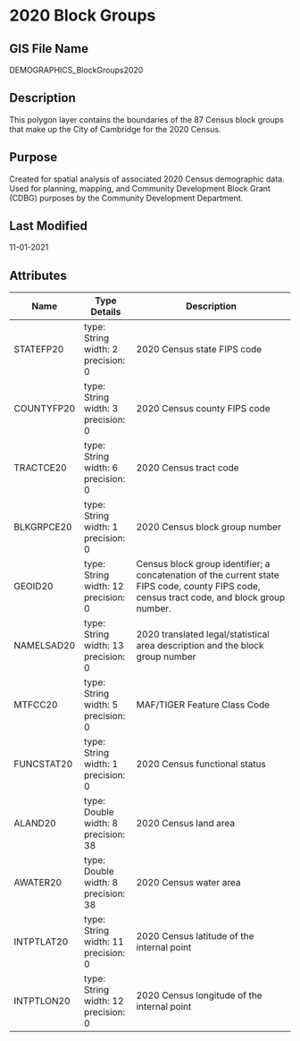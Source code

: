 # 2020 Block Groups
## GIS File Name
DEMOGRAPHICS_BlockGroups2020
## Description
<DIV STYLE="text-align:Left;"><DIV><DIV><P><SPAN>This polygon layer contains the boundaries of the 87 Census block groups that make up the City of Cambridge for the 2020 Census.</SPAN></P></DIV></DIV></DIV>

## Purpose
Created for spatial analysis of associated 2020 Census demographic data.  Used for planning, mapping, and Community Development Block Grant (CDBG) purposes by the Community Development Department.
## Last Modified
11-01-2021
## Attributes
|Name|Type Details|Description|
|----|------------|-----------|
|STATEFP20|type: String<br/>width: 2<br/>precision: 0|2020 Census state FIPS code|
|COUNTYFP20|type: String<br/>width: 3<br/>precision: 0|2020 Census county FIPS code|
|TRACTCE20|type: String<br/>width: 6<br/>precision: 0|2020 Census tract code|
|BLKGRPCE20|type: String<br/>width: 1<br/>precision: 0|2020 Census block group number|
|GEOID20|type: String<br/>width: 12<br/>precision: 0|Census block group identifier; a concatenation of the current state FIPS code, county FIPS code, census tract code, and block group number.|
|NAMELSAD20|type: String<br/>width: 13<br/>precision: 0|2020 translated legal/statistical area description and the block group number|
|MTFCC20|type: String<br/>width: 5<br/>precision: 0|MAF/TIGER Feature Class Code|
|FUNCSTAT20|type: String<br/>width: 1<br/>precision: 0|2020 Census functional status|
|ALAND20|type: Double<br/>width: 8<br/>precision: 38|2020 Census land area|
|AWATER20|type: Double<br/>width: 8<br/>precision: 38|2020 Census water area|
|INTPTLAT20|type: String<br/>width: 11<br/>precision: 0|2020 Census latitude of the internal point|
|INTPTLON20|type: String<br/>width: 12<br/>precision: 0|2020 Census longitude of the internal point|
